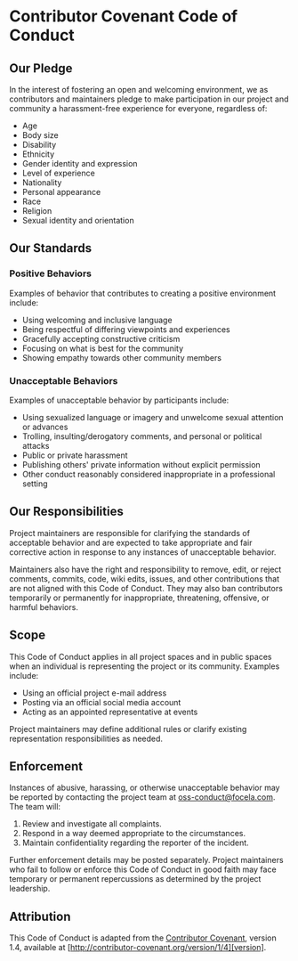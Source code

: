 # Contributor Covenant Code of Conduct

## Our Pledge

In the interest of fostering an open and welcoming environment, we as
contributors and maintainers pledge to make participation in our project and
community a harassment-free experience for everyone, regardless of:

- Age
- Body size
- Disability
- Ethnicity
- Gender identity and expression
- Level of experience
- Nationality
- Personal appearance
- Race
- Religion
- Sexual identity and orientation

## Our Standards

### Positive Behaviors
Examples of behavior that contributes to creating a positive environment
include:

- Using welcoming and inclusive language
- Being respectful of differing viewpoints and experiences
- Gracefully accepting constructive criticism
- Focusing on what is best for the community
- Showing empathy towards other community members

### Unacceptable Behaviors
Examples of unacceptable behavior by participants include:

- Using sexualized language or imagery and unwelcome sexual attention or advances
- Trolling, insulting/derogatory comments, and personal or political attacks
- Public or private harassment
- Publishing others' private information without explicit permission
- Other conduct reasonably considered inappropriate in a professional setting

## Our Responsibilities

Project maintainers are responsible for clarifying the standards of acceptable
behavior and are expected to take appropriate and fair corrective action in
response to any instances of unacceptable behavior.

Maintainers also have the right and responsibility to remove, edit, or reject
comments, commits, code, wiki edits, issues, and other contributions that are
not aligned with this Code of Conduct. They may also ban contributors
temporarily or permanently for inappropriate, threatening, offensive, or
harmful behaviors.

## Scope

This Code of Conduct applies in all project spaces and in public spaces when
an individual is representing the project or its community. Examples include:

- Using an official project e-mail address
- Posting via an official social media account
- Acting as an appointed representative at events

Project maintainers may define additional rules or clarify existing
representation responsibilities as needed.

## Enforcement

Instances of abusive, harassing, or otherwise unacceptable behavior may be
reported by contacting the project team at oss-conduct@focela.com. The team
will:

1. Review and investigate all complaints.
2. Respond in a way deemed appropriate to the circumstances.
3. Maintain confidentiality regarding the reporter of the incident.

Further enforcement details may be posted separately. Project maintainers who
fail to follow or enforce this Code of Conduct in good faith may face
temporary or permanent repercussions as determined by the project leadership.

## Attribution

This Code of Conduct is adapted from the [Contributor Covenant][homepage],
version 1.4, available at [http://contributor-covenant.org/version/1/4][version].

[homepage]: https://contributor-covenant.org
[version]: https://contributor-covenant.org/version/1/4/
